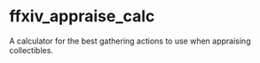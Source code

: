 # ffxiv_appraise_calc
A calculator for the best gathering actions to use when appraising collectibles.
